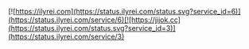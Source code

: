 [![https://ilyrei.com](https://status.ilyrei.com/status.svg?service_id=6)](https://status.ilyrei.com/service/6)[![https://jijok.cc](https://status.ilyrei.com/status.svg?service_id=3)](https://status.ilyrei.com/service/3)
